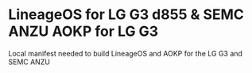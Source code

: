 LineageOS for LG G3 d855 & SEMC ANZU
AOKP for LG G3
===============

Local manifest needed to build LineageOS and AOKP for the LG G3 and SEMC ANZU


